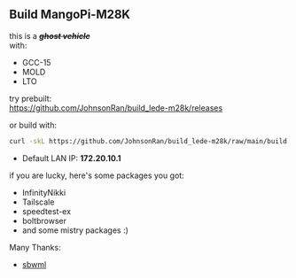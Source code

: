 ## Build MangoPi-M28K
this is a ***~~ghost vehicle~~***  
with: 
- GCC-15
- MOLD
- LTO

try prebuilt:  
https://github.com/JohnsonRan/build_lede-m28k/releases

or build with:
```bash
curl -skL https://github.com/JohnsonRan/build_lede-m28k/raw/main/build.sh | bash
```
- Default LAN IP: **172.20.10.1**

if you are lucky, here's some packages you got:
- InfinityNikki
- Tailscale
- speedtest-ex
- boltbrowser  
- and some mistry packages :)

Many Thanks:
- [sbwml](https://github.com/sbwml)